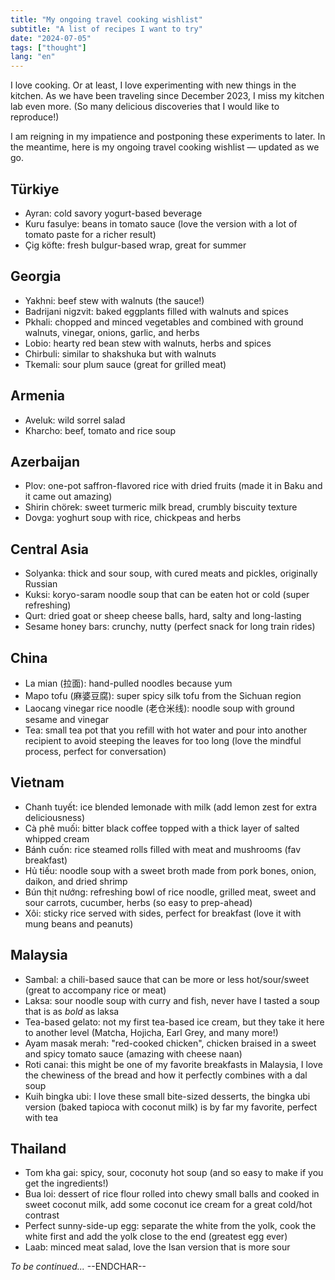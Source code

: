 ```yaml
---
title: "My ongoing travel cooking wishlist"
subtitle: "A list of recipes I want to try"
date: "2024-07-05"
tags: ["thought"]
lang: "en"
---
```


I love cooking. Or at least, I love experimenting with new things in the kitchen. As we have been traveling since December 2023, I miss my kitchen lab even more. (So many delicious discoveries that I would like to reproduce!)

I am reigning in my impatience and postponing these experiments to later. In the meantime, here is my ongoing travel cooking wishlist — updated as we go.

## Türkiye

- Ayran: cold savory yogurt-based beverage
- Kuru fasulye: beans in tomato sauce (love the version with a lot of tomato paste for a richer result)
- Çig köfte: fresh bulgur-based wrap, great for summer

## Georgia

- Yakhni: beef stew with walnuts (the sauce!)
- Badrijani nigzvit: baked eggplants filled with walnuts and spices
- Pkhali: chopped and minced vegetables and combined with ground walnuts, vinegar, onions, garlic, and herbs
- Lobio: hearty red bean stew with walnuts, herbs and spices
- Chirbuli: similar to shakshuka but with walnuts
- Tkemali: sour plum sauce (great for grilled meat)

## Armenia

- Aveluk: wild sorrel salad
- Kharcho: beef, tomato and rice soup

## Azerbaijan

- Plov: one-pot saffron-flavored rice with dried fruits (made it in Baku and it came out amazing)
- Shirin chörek: sweet turmeric milk bread, crumbly biscuity texture
- Dovga: yoghurt soup with rice, chickpeas and herbs

## Central Asia

- Solyanka: thick and sour soup, with cured meats and pickles, originally Russian
- Kuksi: koryo-saram noodle soup that can be eaten hot or cold (super refreshing)
- Qurt: dried goat or sheep cheese balls, hard, salty and long-lasting
- Sesame honey bars: crunchy, nutty (perfect snack for long train rides)

## China

- La mian (拉面): hand-pulled noodles because yum
- Mapo tofu (麻婆豆腐): super spicy silk tofu from the Sichuan region
- Laocang vinegar rice noodle (老仓米线): noodle soup with ground sesame and vinegar
- Tea: small tea pot that you refill with hot water and pour into another recipient to avoid steeping the leaves for too long (love the mindful process, perfect for conversation)

## Vietnam

- Chanh tuyết: ice blended lemonade with milk (add lemon zest for extra deliciousness)
- Cà phê muối: bitter black coffee topped with a thick layer of salted whipped cream
- Bánh cuốn: rice steamed rolls filled with meat and mushrooms (fav breakfast)
- Hủ tiếu: noodle soup with a sweet broth made from pork bones, onion, daikon, and dried shrimp
- Bún thịt nướng: refreshing bowl of rice noodle, grilled meat, sweet and sour carrots, cucumber, herbs (so easy to prep-ahead)
- Xôi: sticky rice served with sides, perfect for breakfast (love it with mung beans and peanuts)

## Malaysia

- Sambal: a chili-based sauce that can be more or less hot/sour/sweet (great to accompany rice or meat)
- Laksa: sour noodle soup with curry and fish, never have I tasted a soup that is as _bold_ as laksa
- Tea-based gelato: not my first tea-based ice cream, but they take it here to another level (Matcha, Hojicha, Earl Grey, and many more!)
- Ayam masak merah: "red-cooked chicken", chicken braised in a sweet and spicy tomato sauce (amazing with cheese naan)
- Roti canai: this might be one of my favorite breakfasts in Malaysia, I love the chewiness of the bread and how it perfectly combines with a dal soup
- Kuih bingka ubi: I love these small bite-sized desserts, the bingka ubi version (baked tapioca with coconut milk) is by far my favorite, perfect with tea

## Thailand

- Tom kha gai: spicy, sour, coconuty hot soup (and so easy to make if you get the ingredients!)
- Bua loi: dessert of rice flour rolled into chewy small balls and cooked in sweet coconut milk, add some coconut ice cream for a great cold/hot contrast
- Perfect sunny-side-up egg: separate the white from the yolk, cook the white first and add the yolk close to the end (greatest egg ever)
- Laab: minced meat salad, love the Isan version that is more sour

_To be continued..._ --ENDCHAR--
